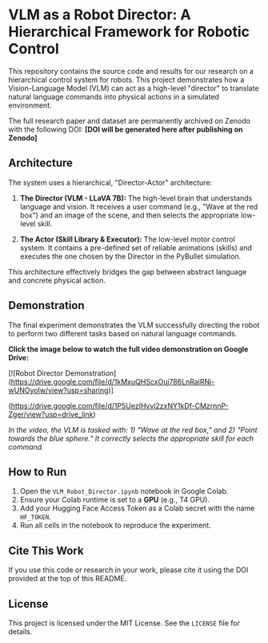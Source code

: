 # VLM as a Robot Director: A Hierarchical Framework for Robotic Control

This repository contains the source code and results for our research on a hierarchical control system for robots. This project demonstrates how a Vision-Language Model (VLM) can act as a high-level "director" to translate natural language commands into physical actions in a simulated environment.

The full research paper and dataset are permanently archived on Zenodo with the following DOI: **[DOI will be generated here after publishing on Zenodo]**

## Architecture

The system uses a hierarchical, "Director-Actor" architecture:

1.  **The Director (VLM - LLaVA 7B):** The high-level brain that understands language and vision. It receives a user command (e.g., "Wave at the red box") and an image of the scene, and then selects the appropriate low-level skill.

2.  **The Actor (Skill Library & Executor):** The low-level motor control system. It contains a pre-defined set of reliable animations (skills) and executes the one chosen by the Director in the PyBullet simulation.

This architecture effectively bridges the gap between abstract language and concrete physical action.

## Demonstration

The final experiment demonstrates the VLM successfully directing the robot to perform two different tasks based on natural language commands.

**Click the image below to watch the full video demonstration on Google Drive:**

[![Robot Director Demonstration] (https://drive.google.com/file/d/1kMxuQHScxOuj786LnRaiRNj-wUNOyoIw/view?usp=sharing)]

(https://drive.google.com/file/d/1P5UezIHvvl2zxNY1kDf-CMzrnnP-Zger/view?usp=drive_link)

*In the video, the VLM is tasked with: 1) "Wave at the red box," and 2) "Point towards the blue sphere." It correctly selects the appropriate skill for each command.*

## How to Run

1.  Open the `VLM_Robot_Director.ipynb` notebook in Google Colab.
2.  Ensure your Colab runtime is set to a **GPU** (e.g., T4 GPU).
3.  Add your Hugging Face Access Token as a Colab secret with the name `HF_TOKEN`.
4.  Run all cells in the notebook to reproduce the experiment.

## Cite This Work

If you use this code or research in your work, please cite it using the DOI provided at the top of this README.

## License

This project is licensed under the MIT License. See the `LICENSE` file for details.
